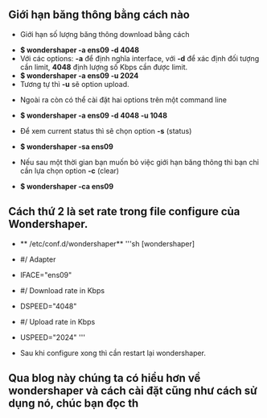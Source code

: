 ## Giới hạn băng thông bằng cách nào
- Giới hạn số lượng băng thông download bằng cách
+ **$ wondershaper -a ens09 -d 4048**
+ Với các options: **-a** để định nghĩa interface, với **-d** để xác định đối tượng cần limit, **4048** định lượng số Kbps
cần được limit.
+ **$ wondershaper -a ens09 -u 2024**
+ Tương tự thì **-u** sẽ option upload.
- Ngoài ra còn có thể cài đặt hai options trên một command line
+ **$ wondershaper -a ens09 -d 4048 -u 1048**
- Để xem current status thì sẽ chọn option **-s** (status)
+ **$ wondershaper -sa ens09** 
- Nếu sau một thời gian bạn muốn bỏ việc giới hạn băng thông thì bạn chỉ cần lựa chọn option **-c** (clear)
+ **$ wondershaper -ca ens09**
## Cách thứ 2 là set rate trong file configure của Wondershaper.
- ** /etc/conf.d/wondershaper**
'''sh
[wondershaper]
+ #/ Adapter
+ IFACE="ens09"

+ #/ Download rate in Kbps
+ DSPEED="4048"

+ #/ Upload rate in Kbps
+ USPEED="2024"
'''
- Sau khi configure xong thì cần restart lại wondershaper.
## Qua blog này chúng ta có hiểu hơn về wondershaper và cách cài đặt cũng như cách sử dụng nó, chúc bạn đọc th
